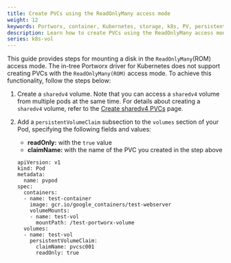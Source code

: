 ```yaml
---
title: Create PVCs using the ReadOnlyMany access mode
weight: 12
keywords: Portworx, container, Kubernetes, storage, k8s, PV, persistent disk, PVC, ReadOnlyMany
description: Learn how to create PVCs using the ReadOnlyMany access mode
series: k8s-vol
---
```


This guide provides steps for mounting a disk in the `ReadOnlyMany`(ROM) access mode. The in-tree Portworx driver for Kubernetes does not support creating PVCs with the `ReadOnlyMany(ROM)` access mode. To achieve this functionality, follow the steps below:

1. Create a `sharedv4` volume. Note that you can access a `sharedv4` volume from multiple pods at the same time. For details about creating a `sharedv4` volume, refer to the [Create sharedv4 PVCs](/portworx-install-with-kubernetes/storage-operations/create-pvcs/create-sharedv4-pvcs/) page. 

2. Add a `persistentVolumeClaim` subsection to the `volumes` section of your Pod, specifying the following fields and values: 

    * **readOnly:** with the `true` value
    * **claimName:** with the name of the PVC you created in the step above

    ```text
    apiVersion: v1
    kind: Pod
    metadata:
      name: pvpod
    spec:
      containers:
      - name: test-container
        image: gcr.io/google_containers/test-webserver
        volumeMounts:
        - name: test-vol
          mountPath: /test-portworx-volume
      volumes:
      - name: test-vol
        persistentVolumeClaim:
          claimName: pvcsc001
          readOnly: true
    ```
